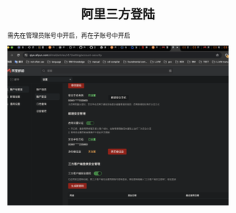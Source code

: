<h1 align="center">阿里三方登陆</h1>




需先在管理员账号中开启，再在子账号中开启

![image-20240522145542926](阿里三方登陆.assets/image-20240522145542926.png)


